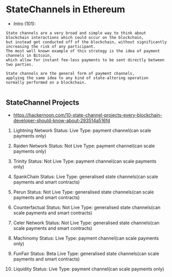 # StateChannels in Ethereum

- Intro (101):

```
State channels are a very broad and simple way to think about blockchain interactions which could occur on the blockchain,
but instead get conducted off of the blockchain, without significantly increasing the risk of any participant.
The most well known example of this strategy is the idea of payment channels in Bitcoin,
which allow for instant fee-less payments to be sent directly between two parties.

State channels are the general form of payment channels,
applying the same idea to any kind of state-altering operation normally performed on a blockchain.


```


## StateChannel Projects 

 - https://hackernoon.com/10-state-channel-projects-every-blockchain-developer-should-know-about-293514a516fd

1. Lightning Network
   Status: Live
   Type: payment channel(can scale payments only)

2. Raiden Network
   Status: Not Live
   Type: payment channel(can scale payments only)
  
3. Trinity
   Status: Not Live
   Type: payment channel(can scale payments only)

4. SpankChain
   Status: Live
   Type: generalised state channels(can scale payments and smart contracts)

5. Perun
   Status: Not Live
   Type: generalised state channels(can scale payments and smart contracts)

6. Counterfactual
   Status: Not Live
   Type: generalised state channels(can scale payments and smart contracts)

7. Celer Network
   Status: Not Live
   Type: generalised state channels(can scale payments and smart contracts)

8. Machinomy
   Status: Live
   Type: payment channel(can scale payments only)

9. FunFair
   Status: Beta Live
   Type: generalised state channels(can scale payments and smart contracts)

10. Liquidity
    Status: Live
    Type: payment channel(can scale payments only)
